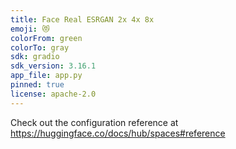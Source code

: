 ```yaml
---
title: Face Real ESRGAN 2x 4x 8x
emoji: 😻
colorFrom: green
colorTo: gray
sdk: gradio
sdk_version: 3.16.1
app_file: app.py
pinned: true
license: apache-2.0
---
```


Check out the configuration reference at https://huggingface.co/docs/hub/spaces#reference
